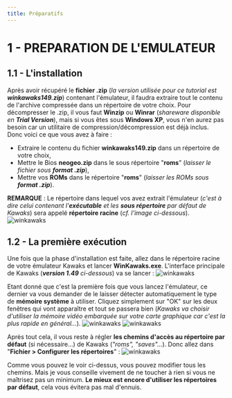 ```yaml
---
title: Préparatifs
---
```


# 1 - PREPARATION DE L'EMULATEUR

## 1.1 - L'installation

Après avoir récupéré le **fichier .zip** (_la version utilisée pour ce tutorial est **winkawaks149.zip**_)
contenant l'émulateur, il faudra extraire tout le contenu de l'archive compressée dans un répertoire de votre choix. Pour décompresser le .zip,
il vous faut **Winzip** ou **Winrar** (_shareware disponible en **Trial Version**_), mais si vous
êtes sous **Windows XP**, vous n'en aurez pas besoin car un utilitaire de compression/décompression est déjà inclus. Donc voici ce que vous avez à faire :

* Extraire le contenu du fichier **winkawaks149.zip** dans un répertoire de votre choix,
* Mettre le Bios **neogeo.zip** dans le sous répertoire "**roms**" (_laisser le fichier sous **format .zip**_),
* Mettre vos **ROMs** dans le répertoire "**roms**" (_laisser les ROMs sous **format .zip**_).

**REMARQUE** : Le répertoire dans lequel vos avez extrait l'émulateur (_c'est à dire celui contenant l'**exécutable**
et les **sous répertoire** par défaut de Kawaks_) sera appelé **répertoire racine** (_cf. l'image ci-dessous_).
![winkawaks](/emulators/winkawaks/configure/racine.JPG)

## 1.2 - La première exécution

Une fois que la phase d'installation est faite, allez dans le répertoire racine de votre émulateur Kawaks et lancer **WinKawaks.exe**.
L'interface principale de Kawaks (_**version 1.49** ci-dessous_) va se lancer :
![winkawaks](/emulators/winkawaks/configure/gui.JPG)

Etant donné que c'est la première fois que vous lancez l'émulateur, ce dernier va vous demander de le laisser détecter automatiquement le type de
**mémoire système** à utiliser. Cliquez simplement sur "OK" sur les deux fenêtres qui vont apparaître et tout se passera bien
(_Kawaks va choisir d'utiliser la mémoire vidéo embarquée sur votre carte graphique car c'est la plus rapide en général..._).
![winkawaks](/emulators/winkawaks/configure/ram1.JPG)
![winkawaks](/emulators/winkawaks/configure/ram2.JPG)

Après tout cela, il vous reste à régler **les chemins d'accès au répertoire par défaut** (si nécessaire...) de Kawaks (_"roms", "saves"..._).
Donc allez dans "**Fichier \> Configurer les répertoires**" :
![winkawaks](/emulators/winkawaks/configure/path.JPG)

Comme vous pouvez le voir ci-dessus, vous pouvez modifier tous les chemins. Mais je vous conseille vivement de ne toucher à rien si vous ne maîtrisez
pas un minimum. **Le mieux est encore d'utiliser les répertoires par défaut**, cela vous évitera pas mal d'ennuis.
